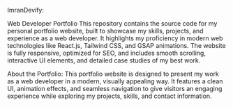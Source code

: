 ImranDevify:

Web Developer Portfolio
This repository contains the source code for my personal portfolio website, built to showcase my skills, projects, and experience as a web developer. It highlights my proficiency in modern web technologies like React.js, Tailwind CSS, and GSAP animations. The website is fully responsive, optimized for SEO, and includes smooth scrolling, interactive UI elements, and detailed case studies of my best work.

About the Portfolio:
This portfolio website is designed to present my work as a web developer in a modern, visually appealing way. It features a clean UI, animation effects, and seamless navigation to give visitors an engaging experience while exploring my projects, skills, and contact information.
